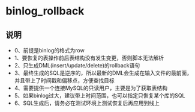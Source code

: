 # binlog_rollback
## 说明
- 0、前提是binlog的格式为row
- 1、要恢复的表操作前后表结构没有发生变更，否则脚本无法解析
- 2、只生成DML(insert/update/delete)的rollback语句
- 3、最终生成的SQL是逆序的，所以最新的DML会生成在输入文件的最前面，并且带上了时间戳和偏移点，方便查找目标
- 4、需要提供一个连接MySQL的只读用户，主要是为了获取表结构
- 5、如果binlog过大，建议带上时间范围，也可以指定只恢复某个库的SQL
- 6、SQL生成后，请务必在测试环境上测试恢复后再应用到线上
